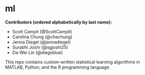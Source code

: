 # ml

**Contributors (ordered alphabetically by last name):** 
  * Scott Campit (@ScottCampit)
  * Carolina Chung (@chechung)
  * Jenna Diegel (@jennadiegel)
  * Surabhi Joshi (@sgjoshi25)
  * Da-Wei Lin (@dwgoblue)

This repo contains custom-written statistical learning algorithms in MATLAB, Python, and the R programming language.  
